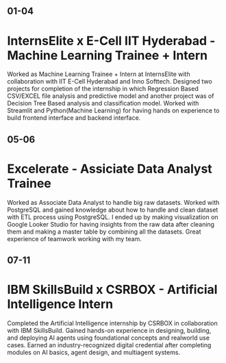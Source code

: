 ## 01-04
# InternsElite x E-Cell IIT Hyderabad - Machine Learning Trainee + Intern

Worked as Machine Learning Trainee + Intern at InternsElite with collaboration with IIT E-Cell Hyderabad and Inno Softtech.
Designed two projects for completion of the internship in which Regression Based CSV/EXCEL file analysis and predictive model and another project was of Decision Tree Based analysis and classification model.
Worked with Streamlit and Python(Machine Learning) for having hands on experience to build frontend interface and backend interface.

## 05-06
# Excelerate - Assiciate Data Analyst Trainee

Worked as Associate Data Analyst to handle big raw datasets.
Worked with PostgreSQL and gained knowledge about how to handle and clean dataset with ETL process using PostgreSQL.
I ended up by making visualization on Google Looker Studio for having insights from the raw data after cleaning them and making a master table by combining all the datasets.
Great experience of teamwork working with my team.

## 07-11
# IBM SkillsBuild x CSRBOX - Artificial Intelligence Intern

Completed the Artificial Intelligence internship by CSRBOX in collaboration with IBM SkillsBuild.
Gained hands-on experience in designing, building, and deploying AI agents using foundational concepts and realworld use cases.
Earned an industry-recognized digital credential after completing modules on AI basics, agent design, and multiagent systems.
